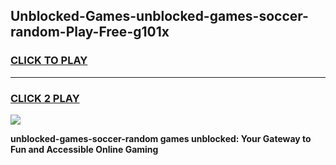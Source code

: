 
## Unblocked-Games-unblocked-games-soccer-random-Play-Free-g101x
<h3>
<a href="https://premium76.site?title=unblocked-games-soccer-random&ref=23A">CLICK TO PLAY</a></h3>
<hr>

<h3>
<a href="https://premium76.site?title=unblocked-games-soccer-random&ref=23A">CLICK 2 PLAY</a>
  
</h3>

<a href="https://premium76.site?title=unblocked-games-soccer-random&ref=23A"><img src="https://clearcache.store/games.png"></a>


**unblocked-games-soccer-random games unblocked: Your Gateway to Fun and Accessible Online Gaming**
